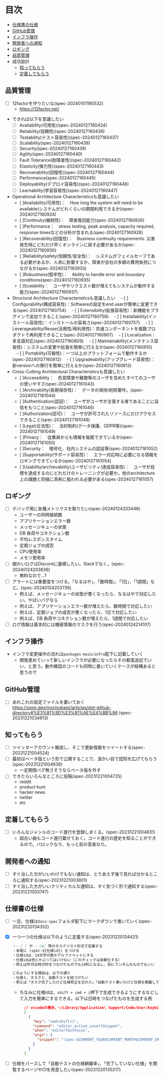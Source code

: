 # 目次

- [仕様書の仕様](#仕様書の仕様)
- [GitHub管理](#github管理)
- [インフラ操作](#インフラ操作)
- [開発者への通知](#開発者への通知)
- [ロギング](#ロギング)
- [品質管理](#品質管理)
- 成功設計
  - [知ってもらう](#知ってもらう)
  - [定着してもらう](#定着してもらう)

## 品質管理

- [ ] 12factorを守りたいな(spec-20240101190532)
  - <https://12factor.net/>
- できれば以下を意識したい
  - [ ] Availability(可用性)(spec-20240127160434)
  - [ ] Reliability(信頼性)(spec-20240127160436)
  - [ ] Testability(テスト容易性)(spec-20240127160437)
  - [ ] Scalability(spec-20240127160438)
  - [ ] Security(spec-20240127160439)
  - [ ] Agility(spec-20240127160440)
  - [ ] Fault Tolerance(耐障害性)(spec-20240127160442)
  - [ ] Elasticity(弾力性)(spec-20240127160443)
  - [ ] Recoverability(回復性)(spec-20240127160444)
  - [ ] Performance(spec-20240127160445)
  - [ ] Deployability(デプロイ容易性)(spec-20240127160446)
  - [ ] Learnability(学習容易性)(spec-20240127160447)
- Operational Architecture Characteristicsも意識したい
  - [ ]Availability(可用性)：　How long the system will need to be available(システムがどれくらいの期間利用できるか)(spec-20240127160924)
  - [ ]Continuity(継続性)：　障害復旧能力(spec-20240127160926)
  - [ ]Performance：　stress testing, peak analysis, capacity required, response timesなどの分析が含まれる(spec-20240127160928)
  - [ ]Recoverability(回復性)：　Business continuity requirements. 災害発生時にどれだけ早くオンラインに戻す必要があるか(spec-20240127160930)
  - [ ]Reliability/safety(信頼性/安全性)：　システムがフェイルセーフである必要があるか、人命に影響するか、障害が会社の多額の費用負担につながるか(spec-20240127160933)
  - [ ]Robustness(堅牢性)：　Ability to handle error and boundary conditions(spec-20240127160935)
  - [ ]Scalability：　ユーザやリクエスト数が増えてもシステムが動作する能力(spec-20240127160937)
- Structural Architecture Characteristicsも意識したい
　- [ ] Configurability(構成容易性)：Softwareの設定をend userが簡単に変更できる(spec-20240127160754)
　- [ ] Extensibility(拡張容易性)：新機能をプラグインで追加できること(spec-20240127160756)
　- [ ] Installability(インストール容易性)：インストールの容易さ(spec-20240127160757)
　- [ ] Leverageability/Reuse(活用性/再利用性)：共通コンポーネントを複数プロダクトで再利用できること(spec-20240127160807)
　- [ ] Localization：多言語対応(spec-20240127160809)
　- [ ] Maintainability(メンテナンス容易性)：システムの変更や拡張を簡単に行えるか(spec-20240127160810)
　- [ ] Portability(可搬性)：一つ以上のプラットフォームで動作するか(spec-20240127160812)
　- [ ] Upgradeability(アップグレード容易性)：新versionへの移行を簡単に行えるか(spec-20240127160813)
- Cross-Cutting Architectural Characteristicsも意識したい
  - [ ]Accessibility：　色覚障害や難聴等のユーザを含めたすべてのユーザの使いやすさ(spec-20240127161043)
  - [ ]Archivability(長期保存性)：　データの保持/削除要件。(spec-20240127161044)
  - [ ]Authentication(認証)：　ユーザがユーザが主張する者であることに自信をもつこと(spec-20240127161046)
  - [ ]Authorization(認可)：　ユーザが許可されたリソースにだけアクセスできること(spec-20240127161048)
  - [ ]Legal(合法性)：　法的制約(データ保護、GDPR等)(spec-20240127161049)
  - [ ]Privacy：　従業員からも情報を秘匿できているか(spec-20240127161050)
  - [ ]Security：　暗号化、社内システムの認証等(spec-20240127161052)
  - [ ]Supportability(サポート容易性)：　エラー対応時に必要になる情報をロギングできているか(spec-20240127161054)
  - [ ]Usability/archievability(ユーザビリティ/達成容易性)：　ユーザが目標を達成するのにどれだけのトレーニングが必要か。他のarchitecture上の課題と同様に真剣に扱われる必要がある(spec-20240127161057)

## ロギング

- [ ] デバッグ用に各種メトリクスを取りたい(spec-20240124203446)
  - ユーザーの同時接続数
  - アプリケーションエラー数
  - メッセージキューの状態
  - DB 負荷やコネクション数
  - 平均レスポンスタイム
  - 定期ジョブの成否
  - CPU使用率
  - メモリ使用率
- [ ] 細かいログはDiscordに蓄積したい。Slackでなく。(spec-20240124203636)
  - 無料なので…?
- [ ] アラートには重要度をつける。「なるはや」、「数時間」、「1日」、「1週間」など。(spec-20240124203736)
  - 例えば、メッセージキューの状態が悪くなったら、なるはやで対応したい。やばいバグなら
  - 例えば、アプリケーションエラー数が増えたら、数時間で対応したい
  - 例えば、定期ジョブの成否が悪くなったら、1日で対応したい
  - 例えば、DB 負荷やコネクション数が増えたら、1週間で対応したい
- [ ] ログ情報は基本的には機密情報のマスクを行う(spec-20240124214107)

## インフラ操作

- インフラ変更操作の流れは`packages-main/infra`配下に記載していく
  - 開発進めていって新しいインフラが必要になったらその都度追記でいい、と思う。動作確認のコードも同時に書いていくケースが結構あると思うので

## GitHub管理

- [ ] あれこれの設定ファイルを置いておく <https://zenn.dev/morinokami/articles/dot-github-directory#%E3%81%9D%E3%81%AE%E4%BB%96> (spec-20231221034913)

## 知ってもらう

- [ ] ツイッターアカウント解説し、そこで更新情報をツイートする(spec-20231221004524)
- [ ] 最初はベータ版という形で公開することで、温かい目で認知を広げてもらう(spec-20231221004639)
  - 一定期間バグ無さそうならベータ版を外す
- [ ] できたらいろんなところに投稿(spec-20231221004725)
  - reddit
  - product hunt
  - hacker news
  - twitter
  - etc

## 定着してもらう

- [ ] いろんなジャンルのコード進行を登録しまくる。(spec-20231221004831)
  - 超古い曲もコード進行載せておく。コード進行の歴史を知ることができるので。バロックなり、もっと前の音楽なり。
  
## 開発者への通知

- [ ] すぐ治した方がいいわけでもない通知は、とりあえず後で見れば分かるところに通知する(spec-20231221003801)
- [ ] すぐ治した方がいいクリティカルな通知は、すぐ気づく形で通知する(spec-20231221003747)

## 仕様書の仕様

- [ ] 一旦、仕様は`docs-spec`フォルダ配下にマークダウンで書いていく(spec-20231220134352)
- [x] 一つ一つの仕様は以下のように定義する(spec-20231220134421)

  ```md
  ・- [ ] や - [x] 等のタスクリスト形式で定義する
  ・末尾に (spec-${仕様id}) をつける
  ・仕様idは、14文字の数かアルファベットにする
  ・仕様idは他とかぶってはいけない（このチェックは自動化する）
  ・例えば年月日時分秒をつなげたものでも14桁になるし、別にランダムなものでもいい

  このようにする理由は、以下の通り
  ・仕様と、タスクと、自動テストを紐づけたい
  ・例えば「タスク完了したけど仕様修正を忘れた」「自動テスト書いたけど仕様を網羅してるかは勘」「そもそも仕様修正が重くてスルーして更新しなくなって見なくなって形骸化して…」のようなやつを無くしたい
  ```

  - ちなみに仕様idは、`shift + cmd + i`押下で生成できるようにするなどして入力を簡単にするできる。以下は日時をつなげたものを生成する例

    ```json
      // vscodeの場合、~/Library/Application\ Support/Code/User/keybindings.jsonを以下のようにすると可能
      [
        {
          "key": "cmd+shift+i",
          "command": "editor.action.insertSnippet",
          "when": "editorTextFocus",
          "args": {
            "snippet": "(spec-$CURRENT_YEAR$CURRENT_MONTH$CURRENT_DATE$CURRENT_HOUR$CURRENT_MINUTE$CURRENT_SECOND)"
          }
        }
      ]
    ```

- [ ] 仕様をパースして「自動テストの仕様網羅率」、「完了していない仕様」を閲覧するページやCIを用意したい(spec-20231220135217)
